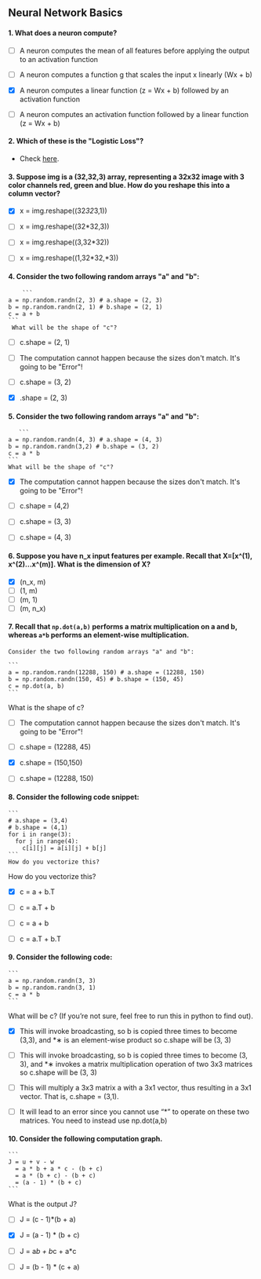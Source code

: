 ## Neural Network Basics

#### 1. What does a neuron compute?

- [ ] A neuron computes the mean of all features before applying the output to an activation function

- [ ] A neuron computes a function g that scales the input x linearly (Wx + b)

- [x] A neuron computes a linear function (z = Wx + b) followed by an activation function

- [ ] A neuron computes an activation function followed by a linear function (z = Wx + b)

#### 2. Which of these is the "Logistic Loss"?
-  Check [here](https://en.wikipedia.org/wiki/Cross_entropy#Cross-entropy_error_function_and_logistic_regression).

#### 3. Suppose img is a (32,32,3) array, representing a 32x32 image with 3 color channels red, green and blue. How do you reshape this into a column vector?

- [x] x = img.reshape((32*32*3,1))


- [ ] x = img.reshape((32*32,3))


- [ ] x = img.reshape((3,32*32))


- [ ] x = img.reshape((1,32*32,*3))

#### 4. Consider the two following random arrays "a" and "b":
        ```
    a = np.random.randn(2, 3) # a.shape = (2, 3)
    b = np.random.randn(2, 1) # b.shape = (2, 1)
    c = a + b
    ```
     What will be the shape of "c"?
- [ ] c.shape = (2, 1)

- [ ] The computation cannot happen because the sizes don't match. It's going to be "Error"!

- [ ] c.shape = (3, 2)

- [x] .shape = (2, 3)
#### 5. Consider the two following random arrays "a" and "b":
       ```
    a = np.random.randn(4, 3) # a.shape = (4, 3)
    b = np.random.randn(3,2) # b.shape = (3, 2)
    c = a * b
    ```
    What will be the shape of "c"?

- [x] The computation cannot happen because the sizes don't match. It's going to be "Error"!

- [ ] c.shape = (4,2)

- [ ] c.shape = (3, 3)

- [ ] c.shape = (4, 3)

#### 6. Suppose you have n_x input features per example. Recall that X=[x^(1), x^(2)...x^(m)]. What is the dimension of X?

- [x] (n_x, m)
- [ ] (1, m)
- [ ] (m, 1)
- [ ] (m, n_x)
  
#### 7. Recall that `np.dot(a,b)` performs a matrix multiplication on a and b, whereas `a*b` performs an element-wise multiplication.

    Consider the two following random arrays "a" and "b":

    ```
    a = np.random.randn(12288, 150) # a.shape = (12288, 150)
    b = np.random.randn(150, 45) # b.shape = (150, 45)
    c = np.dot(a, b)
    ```
What is the shape of c?

- [ ] The computation cannot happen because the sizes don't match. It's going to be "Error"!

- [ ] c.shape = (12288, 45)

- [x] c.shape = (150,150)

- [ ] c.shape = (12288, 150)
#### 8. Consider the following code snippet:
    ```
    # a.shape = (3,4)
    # b.shape = (4,1)
    for i in range(3):
      for j in range(4):
        c[i][j] = a[i][j] + b[j]
    ```    
    How do you vectorize this?
How do you vectorize this?

- [x] c = a + b.T

- [ ] c = a.T + b

- [ ] c = a + b

- [ ] c = a.T + b.T

#### 9. Consider the following code:
    ```
    a = np.random.randn(3, 3)
    b = np.random.randn(3, 1)
    c = a * b
    ```
What will be c? (If you’re not sure, feel free to run this in python to find out).
- [x] This will invoke broadcasting, so b is copied three times to become (3,3), and *∗ is an element-wise product so c.shape will be (3, 3)

- [ ] This will invoke broadcasting, so b is copied three times to become (3, 3), and *∗ invokes a matrix multiplication operation of two 3x3 matrices so c.shape will be (3, 3)

- [ ] This will multiply a 3x3 matrix a with a 3x1 vector, thus resulting in a 3x1 vector. That is, c.shape = (3,1).

- [ ] It will lead to an error since you cannot use “*” to operate on these two matrices. You need to instead use np.dot(a,b)
#### 10. Consider the following computation graph.

    ```
    J = u + v - w
      = a * b + a * c - (b + c)
      = a * (b + c) - (b + c)
      = (a - 1) * (b + c)
    ```
      
What is the output J?

- [ ] J = (c - 1)*(b + a)

- [x] J = (a - 1) * (b + c)

- [ ] J = a*b + b*c + a*c

- [ ] J = (b - 1) * (c + a)


